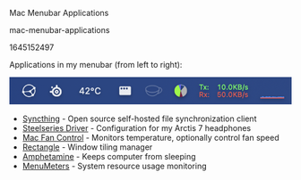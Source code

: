 Mac Menubar Applications

mac-menubar-applications

1645152497

Applications in my menubar (from left to right):

![](/static/notes/20220218-0248.png)

 - [Syncthing](https://syncthing.net/) - Open source self-hosted file synchronization client
 - [Steelseries Driver](https://steelseries.com/) - Configuration for my Arctis 7 headphones
 - [Mac Fan Control](https://crystalidea.com/macs-fan-control) - Monitors temperature, optionally control fan speed
 - [Rectangle](https://rectangleapp.com/) - Window tiling manager
 - [Amphetamine](https://apps.apple.com/us/app/amphetamine/id937984704) - Keeps computer from sleeping
 - [MenuMeters](https://github.com/yujitach/MenuMeters) - System resource usage monitoring
